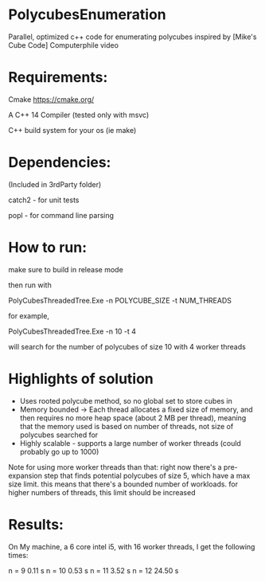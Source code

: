 # PolycubesEnumeration
Parallel, optimized c++ code for enumerating polycubes inspired by [Mike's Cube Code] Computerphile video

# Requirements:

Cmake https://cmake.org/

A C++ 14 Compiler (tested only with msvc)

C++ build system for your os (ie make)

# Dependencies:

(Included in 3rdParty folder)

catch2 - for unit tests

popl - for command line parsing

# How to run:

make sure to build in release mode

then run with

PolyCubesThreadedTree.Exe -n POLYCUBE_SIZE -t NUM_THREADS

for example,

PolyCubesThreadedTree.Exe -n 10 -t 4

will search for the number of polycubes of size 10 with 4 worker threads

# Highlights of solution

* Uses rooted polycube method, so no global set to store cubes in
* Memory bounded -> Each thread allocates a fixed size of memory, and then requires no more heap space (about 2 MB per thread), meaning that the memory used is based on number of threads, not size of polycubes searched for
* Highly scalable - supports a large number of worker threads (could probably go up to 1000)

Note for using more worker threads than that: right now there's a pre-expansion step that finds potential polycubes of size 5, which have a max size limit. this means that there's a bounded number of workloads. for higher numbers of threads, this limit should be increased

# Results: 

On My machine, a 6 core intel i5, with 16 worker threads, I get the following times:

n = 9      0.11 s
n = 10     0.53 s
n = 11     3.52 s
n = 12    24.50 s